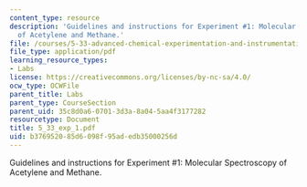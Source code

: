 ```yaml
---
content_type: resource
description: 'Guidelines and instructions for Experiment #1: Molecular Spectroscopy
  of Acetylene and Methane.'
file: /courses/5-33-advanced-chemical-experimentation-and-instrumentation-fall-2007/b376952085d6098f95adedb35000256d_5_33_exp_1.pdf
file_type: application/pdf
learning_resource_types:
- Labs
license: https://creativecommons.org/licenses/by-nc-sa/4.0/
ocw_type: OCWFile
parent_title: Labs
parent_type: CourseSection
parent_uid: 35c8d0a6-0701-3d3a-8a04-5aa4f3177282
resourcetype: Document
title: 5_33_exp_1.pdf
uid: b3769520-85d6-098f-95ad-edb35000256d
---
```

Guidelines and instructions for Experiment #1: Molecular Spectroscopy of Acetylene and Methane.